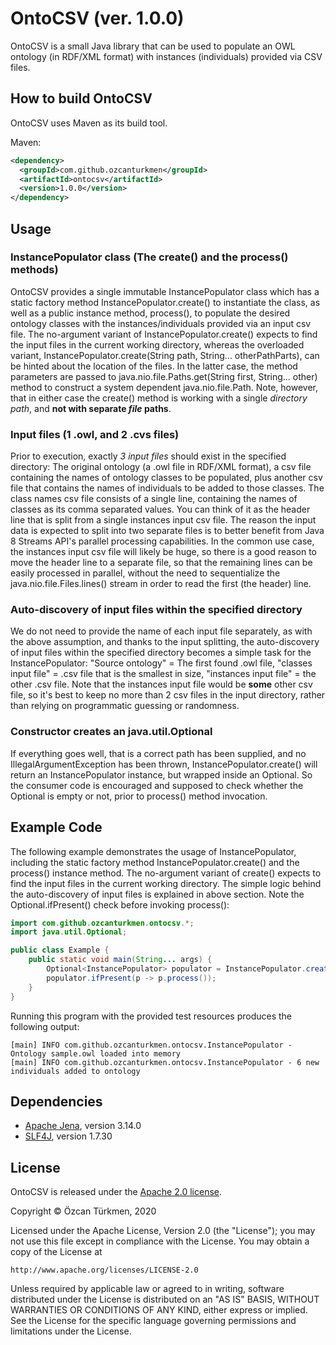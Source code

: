 # OntoCSV (ver. 1.0.0)
OntoCSV is a small Java library that can be used to populate an OWL ontology (in RDF/XML format) with instances (individuals) provided via CSV files.

## How to build OntoCSV

OntoCSV uses Maven as its build tool.

Maven:
```xml
<dependency>
  <groupId>com.github.ozcanturkmen</groupId>
  <artifactId>ontocsv</artifactId>
  <version>1.0.0</version>
</dependency>
```

## Usage

### InstancePopulator class (The **create()** and the **process()** methods)

OntoCSV provides a single immutable InstancePopulator class which has a static factory method InstancePopulator.create() to instantiate the class, as well as a public instance method, process(), to populate the desired ontology classes with the instances/individuals provided via an input csv file. The no-argument variant of InstancePopulator.create() expects to find the input files in the current working directory, whereas the overloaded variant, InstancePopulator.create(String path, String... otherPathParts), can be hinted about the location of the files. In the latter case, the method parameters are passed to java.nio.file.Paths.get(String first, String... other) method to construct a system dependent java.nio.file.Path. Note, however, that in either case the create() method is working with a single *directory path*, and **not with separate *file* paths**. 

### Input files (1 .owl, and 2 .cvs files)

Prior to execution, exactly *3 input files* should exist in the specified directory: The original ontology (a .owl file in RDF/XML format), a csv file containing the names of ontology classes to be populated, plus another csv file that contains the names of individuals to be added to those classes. The class names csv file consists of a single line, containing the names of classes as its comma separated values. You can think of it as the header line that is split from a single instances input csv file. The reason the input data is expected to split into two separate files is to better benefit from Java 8 Streams API's parallel processing capabilities. In the common use case, the instances input csv file will likely be huge, so there is a good reason to move the header line to a separate file, so that the remaining lines can be easily processed in parallel, without the need to sequentialize the java.nio.file.Files.lines() stream in order to read the first (the header) line. 

### Auto-discovery of input files within the specified directory

We do not need to provide the name of each input file separately, as with the above assumption, and thanks to the input splitting, the auto-discovery of input files within the specified directory becomes a simple task for the InstancePopulator: "Source ontology" = The first found .owl file,  "classes input file" = .csv file that is the smallest in size, "instances input file" = the other .csv file. Note that the instances input file would be **some** other csv file, so it's best to keep no more than 2 csv files in the input directory, rather than relying on programmatic guessing or randomness. 

### Constructor creates an java.util.Optional 

If everything goes well, that is a correct path has been supplied, and no IllegalArgumentException has been thrown, InstancePopulator.create() will return an InstancePopulator instance, but wrapped inside an Optional. So the consumer code is encouraged and supposed to check whether the Optional is empty or not, prior to process() method invocation.

## Example Code

The following example demonstrates the usage of InstancePopulator, including the static factory method InstancePopulator.create() and the process() instance method. The no-argument variant of create() expects to find the input files in the current working directory. The simple logic behind the auto-discovery of input files is explained in above section. Note the Optional.ifPresent() check before invoking process():  

```Java
import com.github.ozcanturkmen.ontocsv.*;
import java.util.Optional;

public class Example {
    public static void main(String... args) {
        Optional<InstancePopulator> populator = InstancePopulator.create();
        populator.ifPresent(p -> p.process());
    }
}
```
Running this program with the provided test resources produces the following output:
```
[main] INFO com.github.ozcanturkmen.ontocsv.InstancePopulator - Ontology sample.owl loaded into memory
[main] INFO com.github.ozcanturkmen.ontocsv.InstancePopulator - 6 new individuals added to ontology
```

## Dependencies
* [Apache Jena](https://github.com/apache/jena), version 3.14.0
* [SLF4J](https://github.com/qos-ch/slf4j), version 1.7.30

## License
OntoCSV is released under the [Apache 2.0 license](http://www.apache.org/licenses/LICENSE-2.0).

>
Copyright &copy; Özcan Türkmen, 2020

Licensed under the Apache License, Version 2.0 (the "License");
you may not use this file except in compliance with the License.
You may obtain a copy of the License at

    http://www.apache.org/licenses/LICENSE-2.0

Unless required by applicable law or agreed to in writing, software
distributed under the License is distributed on an "AS IS" BASIS,
WITHOUT WARRANTIES OR CONDITIONS OF ANY KIND, either express or implied.
See the License for the specific language governing permissions and
limitations under the License.